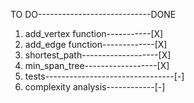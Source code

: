 TO DO----------------------------DONE
1. add_vertex function-----------[X]
2. add_edge function-------------[X]
3. shortest_path-------------------[X]
4. min_span_tree------------------[X]
5. tests--------------------------------[-]
6. complexity analysis------------[-]
   
